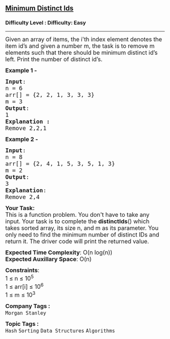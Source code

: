 <h2><a href="https://www.geeksforgeeks.org/problems/minimum-distinct-ids3251/1?page=6&status=unsolved&sortBy=accuracy">Minimum Distinct Ids</a></h2><h3>Difficulty Level : Difficulty: Easy</h3><hr><div class="problems_problem_content__Xm_eO"><p><span style="font-size:18px">Given an array of items, the i'th index element denotes the item id’s and given a number m, the task is to remove m elements such that there should be minimum distinct id’s left. Print the number of distinct id’s.</span></p>

<p><span style="font-size:18px"><strong>Example 1 -</strong></span></p>

<pre><span style="font-size:18px"><strong>Input</strong>:
n = 6
arr[] = {2, 2, 1, 3, 3, 3}
m = 3
<strong>Output</strong>:
1
<strong>Explanation :</strong> 
Remove 2,2,1</span></pre>

<p><span style="font-size:18px"><strong>Example 2 -</strong></span></p>

<pre><span style="font-size:18px"><strong>Input</strong>:
n = 8
arr[] = {2, 4, 1, 5, 3, 5, 1, 3}
m = 2
<strong>Output</strong>:
3
<strong>Explanation</strong>:
Remove 2,4</span></pre>

<p><span style="font-size:18px"><strong>Your Task:</strong><br>
This is a function problem. You don't have to take any input. Your task is to complete the <strong>distinctIds</strong>() which takes sorted array, its size n, and m as its parameter. You only need to find the minimum number of distinct IDs&nbsp;and return it. The driver code will print the returned value.</span></p>

<p><span style="font-size:18px"><strong>Expected Time Complexity</strong>: O(n log(n))<br>
<strong>Expected Auxillary Space</strong>: O(n)</span></p>

<p><span style="font-size:18px"><strong>Constraints</strong>:<br>
1 ≤ n ≤ 10<sup>5</sup><br>
1 ≤ arr[i] ≤ 10<sup>6</sup><br>
1 ≤ m ≤ 10<sup>3</sup></span></p>
</div><p><span style=font-size:18px><strong>Company Tags : </strong><br><code>Morgan Stanley</code>&nbsp;<br><p><span style=font-size:18px><strong>Topic Tags : </strong><br><code>Hash</code>&nbsp;<code>Sorting</code>&nbsp;<code>Data Structures</code>&nbsp;<code>Algorithms</code>&nbsp;